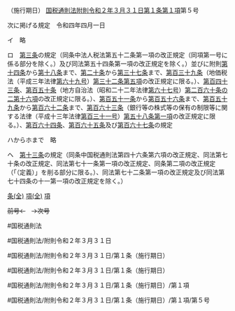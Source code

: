 （施行期日）
[国税通則法附則令和２年３月３１日第１条第１項](国税通則法＿＿＿＿附則令和２年３月３１日第１条第１項)第５号

次に掲げる規定　令和四年四月一日

イ　略

ロ　[第三条](国税通則法＿＿＿＿附則令和２年３月３１日第３条第１項)の規定（同条中法人税法第五十二条第一項の改正規定（同項第一号に係る部分を除く。）及び同法第五十四条第一項の改正規定を除く。）並びに附則[第十四条](国税通則法＿＿＿＿附則令和２年３月３１日第１４条第１項)から[第十八条](国税通則法＿＿＿＿附則令和２年３月３１日第１８条第１項)まで、[第二十条](国税通則法＿＿＿＿附則令和２年３月３１日第２０条第１項)から[第三十七条](国税通則法＿＿＿＿附則令和２年３月３１日第３７条第１項)まで、[第百三十九条](国税通則法＿＿＿＿附則令和２年３月３１日第１３９条第１項)（地価税法（平成三年法律[第六十九号](国税通則法＿＿＿＿附則令和２年３月３１日第１条第１項第６９号)）[第三十二条第五項](国税通則法＿＿＿＿附則令和２年３月３１日第３２条第５項)の改正規定に限る。）、[第百四十三条](国税通則法＿＿＿＿附則令和２年３月３１日第１４３条第１項)、[第百五十条](国税通則法＿＿＿＿附則令和２年３月３１日第１５０条第１項)（地方自治法（昭和二十二年法律[第六十七号](国税通則法＿＿＿＿附則令和２年３月３１日第１条第１項第６７号)）[第二百六十条の二第十六項](国税通則法＿＿＿＿附則令和２年３月３１日第２６０条の２第１６項)の改正規定に限る。）、[第百五十一条](国税通則法＿＿＿＿附則令和２年３月３１日第１５１条第１項)から[第百五十六条](国税通則法＿＿＿＿附則令和２年３月３１日第１５６条第１項)まで、[第百五十九条](国税通則法＿＿＿＿附則令和２年３月３１日第１５９条第１項)から[第百六十二条](国税通則法＿＿＿＿附則令和２年３月３１日第１６２条第１項)まで、[第百六十三条](国税通則法＿＿＿＿附則令和２年３月３１日第１６３条第１項)（銀行等の株式等の保有の制限等に関する法律（平成十三年法律[第百三十一号](国税通則法＿＿＿＿附則令和２年３月３１日第１条第１項第１３１号)）[第五十八条第一項](国税通則法＿＿＿＿附則令和２年３月３１日第５８条第１項)の改正規定に限る。）、[第百六十四条](国税通則法＿＿＿＿附則令和２年３月３１日第１６４条第１項)、[第百六十五条](国税通則法＿＿＿＿附則令和２年３月３１日第１６５条第１項)及び[第百六十七条](国税通則法＿＿＿＿附則令和２年３月３１日第１６７条第１項)の規定

ハからホまで　略

ヘ　[第十三条](国税通則法＿＿＿＿附則令和２年３月３１日第１３条第１項)の規定（同条中国税通則法第四十六条第六項の改正規定、同法第七十条の改正規定、同法第七十一条第一項の改正規定、同条第二項の改正規定（「（定義）」を削る部分に限る。）、同法第七十二条第一項の改正規定及び同法第七十四条の十一第一項の改正規定を除く。）

[条(全)](国税通則法＿＿＿＿附則令和２年３月３１日第１条_.md)    [項(全)](国税通則法＿＿＿＿附則令和２年３月３１日第１条第１項_.md)    [項](国税通則法＿＿＿＿附則令和２年３月３１日第１条第１項.md)

~~前号←~~　~~→次号~~

#国税通則法

#国税通則法/附則令和２年３月３１日

#国税通則法/附則令和２年３月３１日/第１条（施行期日）

#国税通則法/附則令和２年３月３１日/第１条（施行期日）

#国税通則法/附則令和２年３月３１日/第１条（施行期日）/第１項

#国税通則法/附則令和２年３月３１日/第１条（施行期日）/第１項/第５号

